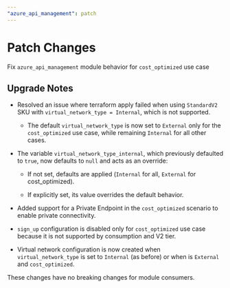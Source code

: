 ```yaml
---
"azure_api_management": patch
---
```


# Patch Changes

Fix `azure_api_management` module behavior for `cost_optimized` use case

## Upgrade Notes

- Resolved an issue where terraform apply failed when using `StandardV2` SKU with `virtual_network_type = Internal`, which is not supported.

  - The default `virtual_network_type` is now set to `External` only for the `cost_optimized` use case, while remaining `Internal` for all other cases.

- The variable `virtual_network_type_internal`, which previously defaulted to `true`, now defaults to `null` and acts as an override:

  - If not set, defaults are applied (`Internal` for all, `External` for cost_optimized).

  - If explicitly set, its value overrides the default behavior.

- Added support for a Private Endpoint in the `cost_optimized` scenario to enable private connectivity.

- `sign_up` configuration is disabled only for `cost_optimized` use case because it is not supported by consumption and V2 tier.

- Virtual network configuration is now created when `virtual_network_type` is set to `Internal` (as before) or when is `External` and `cost_optimized`.

These changes have no breaking changes for module consumers.
